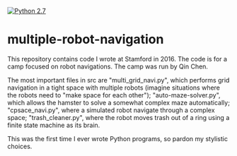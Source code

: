 [![Python 2.7](https://img.shields.io/badge/python-2.7-blue.svg)](https://www.python.org/downloads/release/python-2716/)

# multiple-robot-navigation
This repository contains code I wrote at Stamford in 2016. The code is for a camp focused on robot navigations. The camp was run by Qin Chen.

The most important files in src are "multi_grid_navi.py", which performs grid navigation in a tight space with multiple robots (imagine situations where the robots need to "make space for each other"); "auto-maze-solver.py", which allows the hamster to solve a somewhat complex maze automatically; "cpsace_navi.py", where a simulated robot navigate through a complex space; "trash_cleaner.py", where the robot moves trash out of a ring using a finite state machine as its brain.

This was the first time I ever wrote Python programs, so pardon my stylistic choices.

